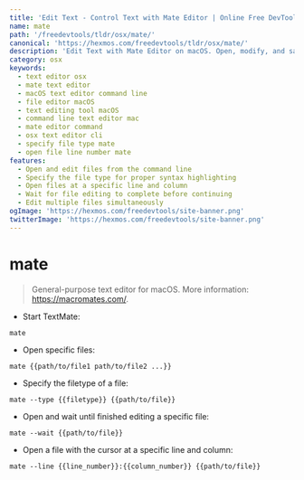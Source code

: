 ```yaml
---
title: 'Edit Text - Control Text with Mate Editor | Online Free DevTools by Hexmos'
name: mate
path: '/freedevtools/tldr/osx/mate/'
canonical: 'https://hexmos.com/freedevtools/tldr/osx/mate/'
description: 'Edit Text with Mate Editor on macOS. Open, modify, and save files using the command line. Supports file type specification and line/column navigation. Free online tool, no registration required.'
category: osx
keywords:
  - text editor osx
  - mate text editor
  - macOS text editor command line
  - file editor macOS
  - text editing tool macOS
  - command line text editor mac
  - mate editor command
  - osx text editor cli
  - specify file type mate
  - open file line number mate
features:
  - Open and edit files from the command line
  - Specify the file type for proper syntax highlighting
  - Open files at a specific line and column
  - Wait for file editing to complete before continuing
  - Edit multiple files simultaneously
ogImage: 'https://hexmos.com/freedevtools/site-banner.png'
twitterImage: 'https://hexmos.com/freedevtools/site-banner.png'
---
```


# mate

> General-purpose text editor for macOS.
> More information: <https://macromates.com/>.

- Start TextMate:

`mate`

- Open specific files:

`mate {{path/to/file1 path/to/file2 ...}}`

- Specify the filetype of a file:

`mate --type {{filetype}} {{path/to/file}}`

- Open and wait until finished editing a specific file:

`mate --wait {{path/to/file}}`

- Open a file with the cursor at a specific line and column:

`mate --line {{line_number}}:{{column_number}} {{path/to/file}}`
